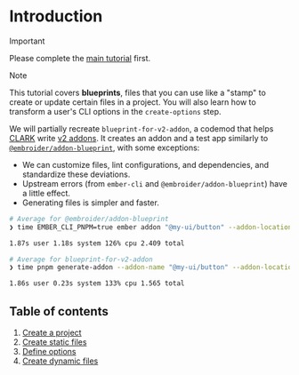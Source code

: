 # Introduction

> [!IMPORTANT]
> Please complete the [main tutorial](../ember-codemod-rename-test-modules/00-introduction.md) first.

> [!NOTE]
> This tutorial covers **blueprints**, files that you can use like a "stamp" to create or update certain files in a project. You will also learn how to transform a user's CLI options in the `create-options` step.

We will partially recreate `blueprint-for-v2-addon`, a codemod that helps [CLARK](https://www.clark.io/) write [v2 addons](https://rfcs.emberjs.com/id/0507-embroider-v2-package-format/). It creates an addon and a test app similarly to [`@embroider/addon-blueprint`](https://github.com/embroider-build/addon-blueprint), with some exceptions:

- We can customize files, lint configurations, and dependencies, and standardize these deviations.
- Upstream errors (from `ember-cli` and `@embroider/addon-blueprint`) have a little effect. 
- Generating files is simpler and faster.

```sh
# Average for @embroider/addon-blueprint
❯ time EMBER_CLI_PNPM=true ember addon "@my-ui/button" --addon-location "ui/button" --blueprint "@embroider/addon-blueprint" --pnpm --skip-npm --typescript

1.87s user 1.18s system 126% cpu 2.409 total
```

```sh
# Average for blueprint-for-v2-addon
❯ time pnpm generate-addon --addon-name "@my-ui/button" --addon-location "ui/button"

1.86s user 0.23s system 133% cpu 1.565 total
```


## Table of contents

1. [Create a project](./01-create-a-project.md)
1. [Create static files](./02-create-static-files.md)
1. [Define options](./03-define-options.md)
1. [Create dynamic files](./04-create-dynamic-files.md)
